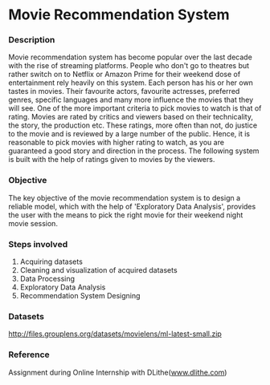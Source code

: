# Movie Recommendation System

### Description
Movie recommendation system has become popular over the last decade with the rise of streaming platforms. People who don't go to theatres but rather switch on to Netflix or Amazon Prime for their weekend dose of entertainment rely heavily on this system. Each person has his or her own tastes in movies. Their favourite actors, favourite actresses, preferred genres, specific languages and many more influence the movies that they will see. One of the more important criteria to pick movies to watch is that of rating. Movies are rated by critics and viewers based on their technicality, the story, the production etc. These ratings, more often than not, do justice to the movie and is reviewed by a large number of the public. Hence, it is reasonable to pick movies with higher rating to watch, as you are guaranteed a good story and direction in the process. The following system is built with the help of ratings given to movies by the viewers.

### Objective
The key objective of the movie recommendation system is to design a reliable model, which with the help of 'Exploratory Data Analysis', provides the user with the means to pick the right movie for their weekend night movie session.

### Steps involved
1. Acquiring datasets
2. Cleaning and visualization of acquired datasets
3. Data Processing
4. Exploratory Data Analysis
5. Recommendation System Designing

### Datasets 
http://files.grouplens.org/datasets/movielens/ml-latest-small.zip

### Reference
Assignment during Online Internship with DLithe(www.dlithe.com)
